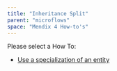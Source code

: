 ```yaml
---
title: "Inheritance Split"
parent: "microflows"
space: "Mendix 4 How-to's"
---
```

Please select a How To:

*   [Use a specialization of an entity](use-a-specialization-of-an-entity)
